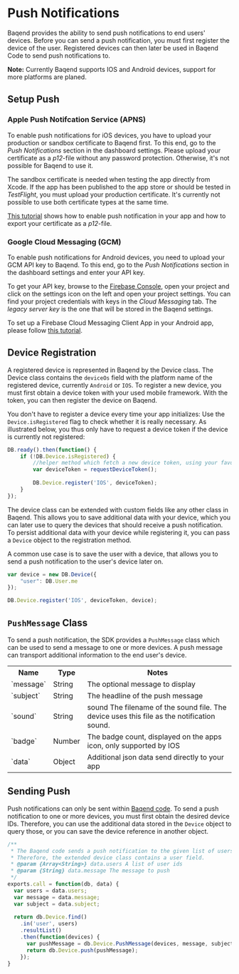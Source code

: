 # Push Notifications

Baqend provides the ability to send push notifications to end users' devices. Before you can send a push notification, you 
must first register the device of the user. Registered devices can then later be used in Baqend Code to send push
notifications to. 

<div class="note"><strong>Note:</strong> Currently Baqend supports IOS and Android devices, support for more platforms are planed. </div>

## Setup Push

### Apple Push Notifcation Service (APNS)

To enable push notifications for iOS devices, you have to upload your production or sandbox certificate to Baqend first. 
To this end, go to the *Push Notifications* section in the dashboard settings. 
Please upload your certificate as a *p12*-file without any password protection. Otherwise, it's
not possible for Baqend to use it.

The sandbox certificate is needed when testing the app directly from Xcode. If the app has been published to the app
store or should be tested in *TestFlight*, you must upload your production certificate. It's currently not possible
to use both certificate types at the same time.

[This tutorial](http://help.apple.com/xcode/mac/current/#/dev11b059073)
shows how to enable push notification in your app and how to export your certificate as a *p12*-file.

### Google Cloud Messaging (GCM)

To enable push notifications for Android devices, you need to upload your GCM API key to Baqend. 
To this end, go to the *Push Notifications* section in the dashboard settings and enter your API key. 

To get your API key, browse to the [Firebase Console](https://console.firebase.google.com/), open your project and 
click on the settings icon on the left and open your project settings. You can find your project credentials with keys in the *Cloud Messaging* tab. The *legacy server key* is the one that will be stored in the Baqend settings.

To set up a Firebase Cloud Messaging Client App in your Android app, please follow 
[this tutorial](https://firebase.google.com/docs/cloud-messaging/android/client).

## Device Registration

A registered device is represented in Baqend by the Device class. The Device class contains the `deviceOs` field with the platform name of the registered device, currently `Android` or `IOS`. To register a new device, you must 
first obtain a device token with your used mobile framework. With the token, you can then register the device on Baqend.

You don't have to register a device every time your app initializes: Use the `Device.isRegistered` flag to check whether it is really necessary. As illustrated below, you thus only have to request a device token if the device is currently not registered:

```js
DB.ready().then(function() {
    if (!DB.Device.isRegistered) {
        //helper method which fetch a new device token, using your favor framework 
        var deviceToken = requestDeviceToken();
    
        DB.Device.register('IOS', deviceToken);
    }
});
```

The device class can be extended with custom fields like any other class in Baqend. This allows you to save additional
data with your device, which you can later use to query the devices that should receive a push notification. To persist 
additional data with your device while registering it, you can pass a `Device` object to the registration method.

A common use case is to save the user with a device, that allows you to send a push notification to the user's device 
later on.

```js
var device = new DB.Device({
    "user": DB.User.me
});

DB.Device.register('IOS', deviceToken, device);
```

## `PushMessage` Class

To send a push notification, the SDK provides a `PushMessage` class which can be used to send a message to one or more 
devices. A push message can transport additional information to the end user's device.
 
 <div class="table-wrapper"><table class="table">
  <tr>
    <th>Name</th>
    <th>Type</th>
    <th>Notes</th>
  </tr>
  <tr>
    <td>`message`</td>
    <td>String</td>
    <td>The optional message to display</td>
  </tr>
  <tr>
    <td>`subject`</td>
    <td>String</td>
    <td>The headline of the push message</td>
  </tr>
  <tr>
    <td>`sound`</td>
    <td>String</td>
    <td>sound The filename of the sound file. The device uses this file as the notification sound.</td>
  </tr>
  <tr>
    <td>`badge`</td>
    <td>Number</td>
    <td>The badge count, displayed on the apps icon, only supported by IOS</td>
  </tr>
  <tr>
    <td>`data`</td>
    <td>Object</td>
    <td>Additional json data send directly to your app</td>
  </tr>
</table></div>    

## Sending Push

Push notifications can only be sent within [Baqend code](/topics/baqend-code). To send a push notification to one or more devices, you must
first obtain the desired device IDs. Therefore, you can use the additional data stored in the `Device` object to query those, 
or you can save the device reference in another object.

```js
/**
 * The Baqend code sends a push notification to the given list of users.
 * Therefore, the extended device class contains a user field.
 * @param {Array<String>} data.users A list of user ids
 * @param {String} data.message The message to push
 */
exports.call = function(db, data) {
  var users = data.users;
  var message = data.message;
  var subject = data.subject;
  
  return db.Device.find()
    .in('user', users)
    .resultList()
    .then(function(devices) {
      var pushMessage = db.Device.PushMessage(devices, message, subject);
      return db.Device.push(pushMessage);
    });
}
```

